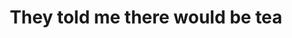 ---
ee_id: '4482'
site: '1'
type: '2'
long_id: 2019-045 They told me there would be tea
url: 2019-045-they-told-me-there-would-be-tea
year: '2019'
medium: Audio mixtape (for NTS radio)
commission:
add_credit: Cory Arcangel & Hampus Lindwall
dims:
pitch: Mixtape for NTS radio (kinda wild TBH)
ps:
live_url: https://www.nts.live/shows/guests/episodes/cory-arcangel-hampus-lindwall-18th-june-2019
related:
title: They told me there would be tea
youtube:
imgs: tea-mix-2019-045-db-ih--cIDu.jpg
subheading:
year2: '2019'
download:
add_credits:
related_code:
! '':
layout: things-i-made
---